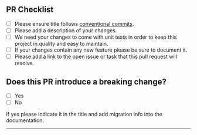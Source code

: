 <!-- deno-fmt-ignore-file -->
<!--
  Thanks for contributing to poolifier project.
  Please be sure to read our [contributing guidelines](https://github.com/poolifier/poolifier-web-worker/blob/master/CONTRIBUTING.md).
-->

## PR Checklist

- [ ] Please ensure title follows [conventional commits](https://www.conventionalcommits.org/en/v1.0.0/).
- [ ] Please add a description of your changes.
- [ ] We need your changes to come with unit tests in order to keep this project in quality and easy to maintain.
- [ ] If your changes contain any new feature please be sure to document it.
- [ ] Please add a link to the open issue or task that this pull request will resolve.

## Does this PR introduce a breaking change?

- [ ] Yes
- [ ] No

If yes please indicate it in the title and add migration info into the documentation.

---

<!-- Your PR text -->
